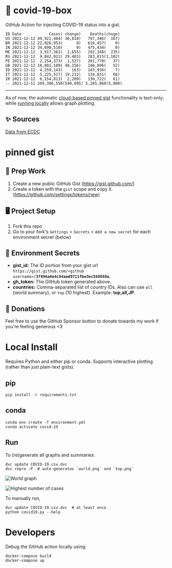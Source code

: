 # 🏥 covid-19-box

GitHub Action for injecting COVID-19 status into a gist.

```
ID Date            Cases( change)    Deaths(chnge)
US 2021-12-12 49,921,404( 36,818)   797,346(  167)
BR 2021-12-12 22,026,953(      0)   616,457(    0)
IN 2021-12-12 34,690,510(      0)   475,434(    0)
ME 2021-12-12  3,917,361(  2,655)   292,348(  235)
RU 2021-12-12  9,842,021( 29,483)   283,815(1,102)
PE 2021-12-12  2,254,373(  1,527)   201,770(   37)
GB 2021-12-12 10,881,189( 48,156)   146,896(   52)
ID 2021-12-12  4,259,143(    163)   143,936(    7)
IT 2021-12-12  5,225,517( 19,212)   134,831(   66)
IR 2021-12-12  6,154,813(  2,289)   130,722(   61)
-- 2021-12-11 269,386,556(540,695) 5,285,860(5,808)
```

---

As of now, the automatic [cloud-based pinned gist](#pinned-gist) functionality is text-only;
while [running locally](#local-install) allows graph plotting.

## ✨ Sources

[Data from ECDC](https://www.ecdc.europa.eu/en/publications-data/download-todays-data-geographic-distribution-covid-19-cases-worldwide)

# pinned gist

## 🎒 Prep Work
1. Create a new public GitHub Gist (https://gist.github.com/)
1. Create a token with the `gist` scope and copy it. (https://github.com/settings/tokens/new)

## 🖥 Project Setup
1. Fork this repo
1. Go to your fork's `Settings` > `Secrets` > `Add a new secret` for each environment secret (below)

## 🤫 Environment Secrets
- **gist_id:** The ID portion from your gist url `https://gist.github.com/<github username>/`**`37496a4e4c84aed9711fbe3ec560888a`**.
- **gh_token:** The GitHub token generated above.
- **countries:** Comma-separated list of country IDs. Also can use `all` (world summary), or `top` (10 highest). Example: **top,all,JP**.

## 💸 Donations

Feel free to use the GitHub Sponsor button to donate towards my work if you're feeling generous <3

# Local Install

Requires Python and either pip or conda. Supports interactive plotting (rather than just plain-text gists).

## pip

```
pip install -r requirements.txt
```

## conda

```
conda env create -f environment.yml
conda activate covid-19
```

## Run

To (re)generate all graphs and summaries:

```
dvc update COVID-19.csv.dvc
dvc repro -P  # auto-generates `world.png` and `top.png`
```

![World graph](world.png)

![Highest number of cases](top.png)

To manually run,

```
dvc update COVID-19.csv.dvc  # at least once
python covid19.py --help
```

# Developers

Debug the GitHub action locally using:

```
docker-compose build
docker-compose up
```
